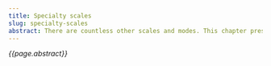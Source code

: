 ```yaml
---
title: Specialty scales
slug: specialty-scales
abstract: There are countless other scales and modes. This chapter presents a few of the more interesting ones used in jazz and non-western styles. 
---
```


*{{page.abstract}}*
